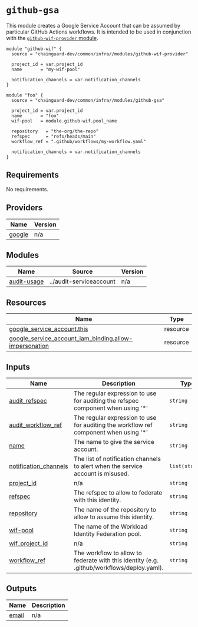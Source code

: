 # `github-gsa`

This module creates a Google Service Account that can be assumed by particular
GitHub Actions workflows. It is intended to be used in conjunction with the
[`github-wif-provider` module](./github-wif-provider/README.md).

```hcl
module "github-wif" {
  source = "chainguard-dev/common/infra//modules/github-wif-provider"

  project_id = var.project_id
  name       = "my-wif-pool"

  notification_channels = var.notification_channels
}

module "foo" {
  source = "chainguard-dev/common/infra//modules/github-gsa"

  project_id = var.project_id
  name       = "foo"
  wif-pool   = module.github-wif.pool_name

  repository   = "the-org/the-repo"
  refspec      = "refs/heads/main"
  workflow_ref = ".github/workflows/my-workflow.yaml"

  notification_channels = var.notification_channels
}
```

<!-- BEGIN_TF_DOCS -->
## Requirements

No requirements.

## Providers

| Name | Version |
|------|---------|
| <a name="provider_google"></a> [google](#provider\_google) | n/a |

## Modules

| Name | Source | Version |
|------|--------|---------|
| <a name="module_audit-usage"></a> [audit-usage](#module\_audit-usage) | ../audit-serviceaccount | n/a |

## Resources

| Name | Type |
|------|------|
| [google_service_account.this](https://registry.terraform.io/providers/hashicorp/google/latest/docs/resources/service_account) | resource |
| [google_service_account_iam_binding.allow-impersonation](https://registry.terraform.io/providers/hashicorp/google/latest/docs/resources/service_account_iam_binding) | resource |

## Inputs

| Name | Description | Type | Default | Required |
|------|-------------|------|---------|:--------:|
| <a name="input_audit_refspec"></a> [audit\_refspec](#input\_audit\_refspec) | The regular expression to use for auditing the refspec component when using '*' | `string` | `""` | no |
| <a name="input_audit_workflow_ref"></a> [audit\_workflow\_ref](#input\_audit\_workflow\_ref) | The regular expression to use for auditing the workflow ref component when using '*' | `string` | `""` | no |
| <a name="input_name"></a> [name](#input\_name) | The name to give the service account. | `string` | n/a | yes |
| <a name="input_notification_channels"></a> [notification\_channels](#input\_notification\_channels) | The list of notification channels to alert when the service account is misused. | `list(string)` | n/a | yes |
| <a name="input_project_id"></a> [project\_id](#input\_project\_id) | n/a | `string` | n/a | yes |
| <a name="input_refspec"></a> [refspec](#input\_refspec) | The refspec to allow to federate with this identity. | `string` | n/a | yes |
| <a name="input_repository"></a> [repository](#input\_repository) | The name of the repository to allow to assume this identity. | `string` | n/a | yes |
| <a name="input_wif-pool"></a> [wif-pool](#input\_wif-pool) | The name of the Workload Identity Federation pool. | `string` | n/a | yes |
| <a name="input_wif_project_id"></a> [wif\_project\_id](#input\_wif\_project\_id) | n/a | `string` | `""` | no |
| <a name="input_workflow_ref"></a> [workflow\_ref](#input\_workflow\_ref) | The workflow to allow to federate with this identity (e.g. .github/workflows/deploy.yaml). | `string` | n/a | yes |

## Outputs

| Name | Description |
|------|-------------|
| <a name="output_email"></a> [email](#output\_email) | n/a |
<!-- END_TF_DOCS -->
